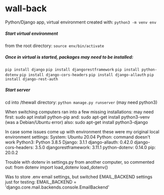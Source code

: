 # wall-back
Python/Django app, virtual environment created with: `python3 -m venv env`


##### Start virtual environment
from the root directory: 
`source env/bin/activate`

##### Once in virtual is started, packages may need to be installed: 
`pip install django`
`pip install djangorestframework`
`pip install python-dotenv`
`pip install django-cors-headers`
`pip install django-allauth`
`pip install django-rest-auth`

##### Start server
cd into /thewall directory: 
`python manage.py runserver`
(may need python3)


When switching computers ran into a few missing installations:
may need first: sudo apt install python-pip
and: sudo apt-get install python3-venv (was a Debian/Ubuntu error)
also: sudo apt-get install python3-django


In case some issues come up with environment these were my original local environment settings:
System: Ubuntu 20.04
Python: command doesn't work
Python3: Python 3.8.5
Django: 3.1.1
django-allauth: 0.42.0
django-cors-headers: 3.5.0
djangorestframework: 3.11.1
python-dotenv: 0.14.0
pip: 20.0.2

Trouble with dotenv in settings.py from another computer, so commented out:
from dotenv import load_dotenv
load_dotenv()

Was to store .env email settings, but switched EMAIL_BACKEND settings just for testing:
EMAIL_BACKEND = 'django.core.mail.backends.console.EmailBackend'
